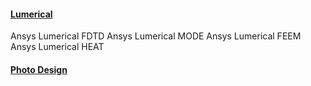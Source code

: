 #### [Lumerical](https://www.ansys.com/products/photonics)
Ansys Lumerical FDTD
Ansys Lumerical MODE
Ansys Lumerical FEEM
Ansys Lumerical HEAT
#### [Photo Design](http://photond.com/)
